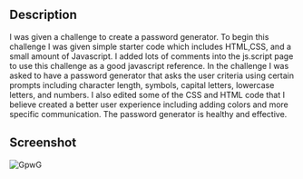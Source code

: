 ## Description
I was given a challenge to create a password generator. To begin this challenge I was given simple starter code which includes HTML,CSS, and a small amount of Javascript. I added lots of comments into the js.script page to use this challenge as a good javascript reference.
In the challenge I was asked to have a password generator that asks the user criteria using certain prompts including character length, symbols, capital letters, lowercase letters, and numbers. I also edited some of the CSS and HTML code that I believe created a better user experience including adding colors and more specific communication. The password generator is healthy and effective.

## Screenshot
![GpwG](https://github.com/Goobergreve09/portfolio-repo/assets/143923830/dcca7928-255c-4f9c-9372-f9f5672ee274)

